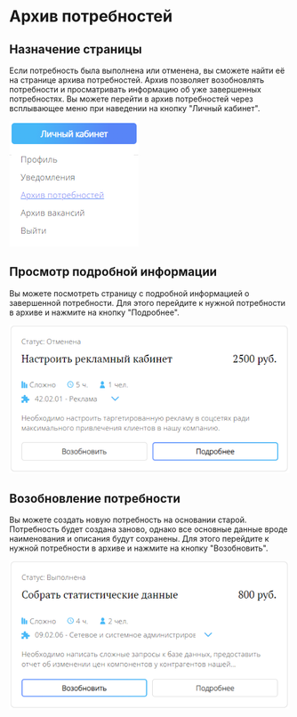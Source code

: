 # Архив потребностей

## Назначение страницы
Если потребность была выполнена или отменена, вы сможете найти её на странице архива потребностей. Архив позволяет возобновлять потребности и просматривать информацию об уже завершенных потребностях. Вы можете перейти в архив потребностей через всплывающее меню при наведении на кнопку "Личный кабинет".

![МенюАрхиваПотребностей.png](../files/МенюАрхиваПотребностей.png)

## Просмотр подробной информации
Вы можете посмотреть страницу с подробной информацией о завершенной потребности. Для этого перейдите к нужной потребности в архиве и нажмите на кнопку "Подробнее".

![КнопкаПодробнее.png](../files/КнопкаПодробнее.png)

## Возобновление потребности
Вы можете создать новую потребность на основании старой. Потребность будет создана заново, однако все основные данные вроде наименования и описания будут сохранены. Для этого перейдите к нужной потребности в архиве и нажмите на кнопку "Возобновить".

![КнопкаВозобновления.png](../files/КнопкаВозобновления.png)

